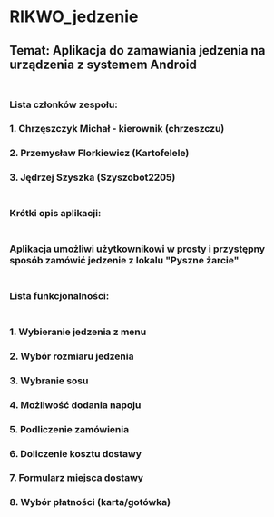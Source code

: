 # RIKWO_jedzenie </br>
## Temat: Aplikacja do zamawiania jedzenia na urządzenia z systemem Android </br> </br>
### Lista członków zespołu: </br>
### 1. Chrzęszczyk Michał - kierownik (chrzeszczu)
### 2. Przemysław Florkiewicz (Kartofelele)
### 3. Jędrzej Szyszka (Szyszobot2205) </br> </br>
### Krótki opis aplikacji:</br> </br>
### Aplikacja umożliwi użytkownikowi w prosty i przystępny sposób zamówić jedzenie z lokalu "Pyszne żarcie" </br> </br>
### Lista funkcjonalności: </br></br>
### 1. Wybieranie jedzenia z menu
### 2. Wybór rozmiaru jedzenia
### 3. Wybranie sosu 
### 4. Możliwość dodania napoju
### 5. Podliczenie zamówienia
### 6. Doliczenie kosztu dostawy
### 7. Formularz miejsca dostawy
### 8. Wybór płatności (karta/gotówka)
